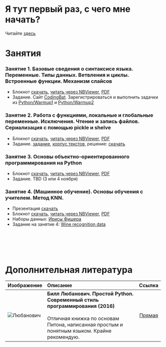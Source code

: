 # Я тут первый раз, с чего мне начать?

Читайте [здесь](https://goo.gl/PEjGpw)

# Занятия

### Занятие 1. Базовые сведения о синтаксисе языка. Переменные. Типы данных. Ветвления и циклы. Встроенные функции. Механизм слайсов

* Блокнот [скачать](https://goo.gl/XihwMS), [читать через NBViewer](https://nbviewer.jupyter.org/urls/dl.dropbox.com/s/cbcitgrptoy3h1c/lesson1.ipynb), [PDF](https://goo.gl/56d7Yk)
* Задание. Сайт [CodingBat](www.codingbat.com). Зарегистрироваться и выполнить задачки из [Python/Warmup1](http://codingbat.com/python/Warmup-1) и [Python/Warmup2](http://codingbat.com/python/Warmup-2)

### Занятие 2. Работа с функциями, локальные и глобальные переменные. Исключения. Чтение и запись файлов. Сериализация с помощью pickle и shelve

* Блокнот [скачать](https://goo.gl/4MykxH), [читать через NBViewer](https://nbviewer.jupyter.org/urls/dl.dropbox.com/s/ibal9sffp5z10cl/lesson2.ipynb), [PDF](https://goo.gl/JPZCxK)
* Задание. [задание](https://goo.gl/ryAqs8), [корпус текстов](https://goo.gl/ssL9aD), решение: [скачать](https://goo.gl/9LPhLV)

### Занятие 3. Основы объектно-ориентированного программирования на Python
* Блокнот [скачать](https://goo.gl/zkf1ui), [читать через NBViewer](https://goo.gl/roUFaw), [PDF](https://goo.gl/VmbP1d)
* Задание. TBD (3 или 4 ноября)

### Занятие 4. (Машинное обучение). Основы обучения с учителем. Метод KNN.
* Презентация [скачать](https://goo.gl/wQLrzz)
* Блокнот [скачать](https://goo.gl/4itXCF), [читать через NBViewer](https://goo.gl/H6HD8M), [PDF](https://goo.gl/9S7Kh5)
* Наборы данных: [Ирисы Фишера](https://goo.gl/nifc5p)
* Задание на занятие 4: [Wine recognition data](https://goo.gl/gHgikh)

<br><br><br><br>

# Дополнительная литература

| Изображение | Описание | Ссылка | 
| ------------|:---------|:------:|
| ![Любанович](https://goo.gl/aemhPi) | **Билл Любанович. Простой Python. Современный стиль программирования (2016)** <br><br> Отличная книжка по основам Питона, написанная простым и понятным языком. Крайне рекомендую. | [Прямая](https://goo.gl/YYGxhK) |
